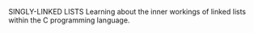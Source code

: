 SINGLY-LINKED LISTS
Learning about the inner workings of linked lists within the C programming language.
